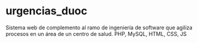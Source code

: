 # urgencias_duoc
Sistema web de complemento al ramo de ingeniería de software que agiliza procesos en un área de un centro de salud.
PHP, MySQL, HTML, CSS, JS
